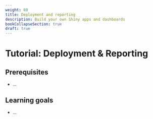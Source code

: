```yaml
---
weight: 80
title: Deployment and reporting
description: Build your own Shiny apps and dashboards
bookCollapseSection: true
draft: true
---
```


# Tutorial: Deployment & Reporting

## Prerequisites
* ...


## Learning goals
* ...



<!--
## Data Challenge
- View the [Deployment & Reporting - Data Challenge](deployment-reporting.html)
- Download the zip [file](deployment-reporting-skeleton.zip). Then, open the skeleton file in RStudio, fill out your answers, and submit your work!
-->
